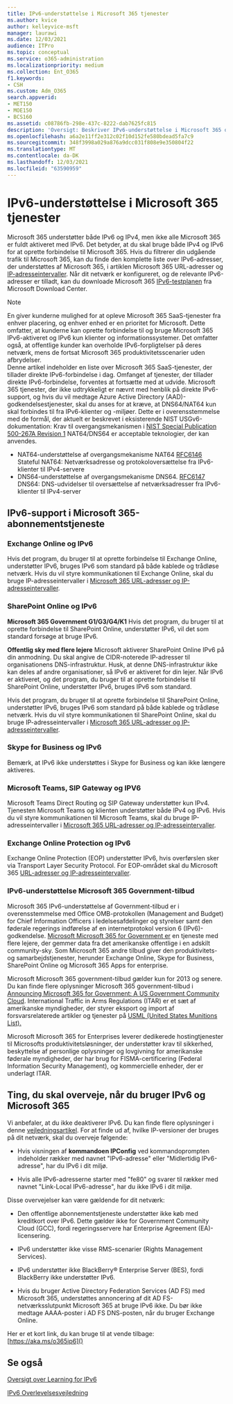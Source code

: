 ```yaml
---
title: IPv6-understøttelse i Microsoft 365 tjenester
ms.author: kvice
author: kelleyvice-msft
manager: laurawi
ms.date: 12/03/2021
audience: ITPro
ms.topic: conceptual
ms.service: o365-administration
ms.localizationpriority: medium
ms.collection: Ent_O365
f1.keywords:
- CSH
ms.custom: Adm_O365
search.appverid:
- MET150
- MOE150
- BCS160
ms.assetid: c08786fb-298e-437c-8222-dab7625fc815
description: 'Oversigt: Beskriver IPv6-understøttelse i Microsoft 365 og i Microsoft 365 government-tilbud.'
ms.openlocfilehash: a6a2e11ff2e312c02f10d152fe580bdead5fa7c9
ms.sourcegitcommit: 348f3998a029a876a9dcc031f808e9e350804f22
ms.translationtype: MT
ms.contentlocale: da-DK
ms.lasthandoff: 12/03/2021
ms.locfileid: "63590959"
---
```

# <a name="ipv6-support-in-microsoft-365-services"></a>IPv6-understøttelse i Microsoft 365 tjenester

Microsoft 365 understøtter både IPv6 og IPv4, men ikke alle Microsoft 365 er fuldt aktiveret med IPv6. Det betyder, at du skal bruge både IPv4 og IPv6 for at oprette forbindelse til Microsoft 365. Hvis du filtrerer din udgående trafik til Microsoft 365, kan du finde den komplette liste over IPv6-adresser, der understøttes af Microsoft 365, i artiklen Microsoft 365 URL-adresser og [IP-adresseintervaller](urls-and-ip-address-ranges.md). Når dit netværk er konfigureret, og de relevante IPv6-adresser er tilladt, kan du downloade Microsoft 365 [IPv6-testplanen](https://go.microsoft.com/fwlink/?LinkId=293447) fra Microsoft Download Center.

> [!NOTE]
> En giver kunderne mulighed for at opleve Microsoft 365 SaaS-tjenester fra enhver placering, og enhver enhed er en prioritet for Microsoft. Dette omfatter, at kunderne kan oprette forbindelse til og bruge Microsoft 365 IPv6-aktiveret og IPv6 kun klienter og informationssystemer. Det omfatter også, at offentlige kunder kan overholde IPv6-forpligtelser på deres netværk, mens de fortsat Microsoft 365 produktivitetsscenarier uden afbrydelser.  
> Denne artikel indeholder en liste over Microsoft 365 SaaS-tjenester, der tillader direkte IPv6-forbindelse i dag. Omfanget af tjenester, der tillader direkte IPv6-forbindelse, forventes at fortsætte med at udvide. Microsoft 365 tjenester, der ikke udtrykkeligt er nævnt med henblik på direkte IPv6-support, og hvis du vil medtage Azure Active Directory (AAD)-godkendelsestjenester, skal du anses for at kræve, at DNS64/NAT64 kun skal forbindes til fra IPv6-klienter og -miljøer.  Dette er i overensstemmelse med de formål, der aktuelt er beskrevet i eksisterende NIST USGv6-dokumentation: Krav til overgangsmekanismen i [NIST Special Publication 500-267A Revision 1](https://nvlpubs.nist.gov/nistpubs/specialpublications/NIST.SP.500-267Ar1.pdf) NAT64/DNS64 er acceptable teknologier, der kan anvendes.
> - NAT64-understøttelse af overgangsmekanisme NAT64 [RFC6146](https://datatracker.ietf.org/doc/html/rfc6146) Stateful NAT64: Netværksadresse og protokoloversættelse fra IPv6-klienter til IPv4-servere
> - DNS64-understøttelse af overgangsmekanisme DNS64. [RFC6147](https://datatracker.ietf.org/doc/html/rfc6147) DNS64: DNS-udvidelser til oversættelse af netværksadresser fra IPv6-klienter til IPv4-server

  
## <a name="ipv6-support-in-microsoft-365-subscription-service"></a>IPv6-support i Microsoft 365-abonnementstjeneste

### <a name="exchange-online-and-ipv6"></a>Exchange Online og IPv6

Hvis det program, du bruger til at oprette forbindelse til Exchange Online, understøtter IPv6, bruges IPv6 som standard på både kablede og trådløse netværk. Hvis du vil styre kommunikationen til Exchange Online, skal du bruge IP-adresseintervaller i [Microsoft 365 URL-adresser og IP-adresseintervaller](urls-and-ip-address-ranges.md).
  
### <a name="sharepoint-online-and-ipv6"></a>SharePoint Online og IPv6

 **Microsoft 365 Government G1/G3/G4/K1** Hvis det program, du bruger til at oprette forbindelse til SharePoint Online, understøtter IPv6, vil det som standard forsøge at bruge IPv6.
  
 **Offentlig sky med flere lejere** Microsoft aktiverer SharePoint Online IPv6 på din anmodning. Du skal angive de CIDR-noterede IP-adresser til organisationens DNS-infrastruktur. Husk, at denne DNS-infrastruktur ikke kan deles af andre organisationer, så IPv6 er aktiveret for din lejer. Når IPv6 er aktiveret, og det program, du bruger til at oprette forbindelse til SharePoint Online, understøtter IPv6, bruges IPv6 som standard.
  
Hvis det program, du bruger til at oprette forbindelse til SharePoint Online, understøtter IPv6, bruges IPv6 som standard på både kablede og trådløse netværk. Hvis du vil styre kommunikationen til SharePoint Online, skal du bruge IP-adresseintervaller i [Microsoft 365 URL-adresser og IP-adresseintervaller](urls-and-ip-address-ranges.md).
  
 
  
### <a name="skype-for-business-and-ipv6"></a>Skype for Business og IPv6

Bemærk, at IPv6 ikke understøttes i Skype for Business og kan ikke længere aktiveres.

### <a name="microsoft-teams-sip-gateway-and-ipv6"></a>Microsoft Teams, SIP Gateway og IPV6

Microsoft Teams Direct Routing og SIP Gateway understøtter kun IPv4. Tjenesten Microsoft Teams og klienten understøtter både IPv4 og IPv6. Hvis du vil styre kommunikationen til Microsoft Teams, skal du bruge IP-adresseintervaller i [Microsoft 365 URL-adresser og IP-adresseintervaller](urls-and-ip-address-ranges.md).
  
### <a name="exchange-online-protection-and-ipv6"></a>Exchange Online Protection og IPv6

Exchange Online Protection (EOP) understøtter IPv6, hvis overførslen sker via Transport Layer Security Protocol. For EOP-området skal du Microsoft 365 [URL-adresser og IP-adresseintervaller](urls-and-ip-address-ranges.md).
  
### <a name="ipv6-support-for-microsoft-365-government-offerings"></a>IPv6-understøttelse Microsoft 365 Government-tilbud

Microsoft 365 IPv6-understøttelse af Government-tilbud er i overensstemmelse med Office OMB-protokollen (Management and Budget) for Chief Information Officers i ledelsesafdelinger og styrelser samt den føderale regerings indførelse af en internetprotokol version 6 (IPv6)-godkendelse. [Microsoft Microsoft 365 for Government er](https://go.microsoft.com/fwlink/p/?LinkId=325414) en tjeneste med flere lejere, der gemmer data fra det amerikanske offentlige i en adskilt community-sky. Som Microsoft 365 andre tilbud giver den produktivitets- og samarbejdstjenester, herunder Exchange Online, Skype for Business, SharePoint Online og Microsoft 365 Apps for enterprise. 

Microsoft Microsoft 365 government-tilbud gælder kun for 2013 og senere. Du kan finde flere oplysninger Microsoft 365 government-tilbud i [Announcing Microsoft 365 for Government: A US Government Community Cloud](https://go.microsoft.com/fwlink/p/?LinkId=325414). International Traffic in Arms Regulations (ITAR) er et sæt af amerikanske myndigheder, der styrer eksport og import af forsvarsrelaterede artikler og tjenester på [USML (United States Munitions List).](https://go.microsoft.com/fwlink/p/?LinkId=325415) 

Microsoft Microsoft 365 for Enterprises leverer dedikerede hostingtjenester til Microsofts produktivitetsløsninger, der understøtter krav til sikkerhed, beskyttelse af personlige oplysninger og lovgivning for amerikanske føderale myndigheder, der har brug for FISMA-certificering (Federal Information Security Management), og kommercielle enheder, der er underlagt ITAR.
  
## <a name="things-to-consider-when-using-ipv6-and-microsoft-365"></a>Ting, du skal overveje, når du bruger IPv6 og Microsoft 365

Vi anbefaler, at du ikke deaktiverer IPv6. Du kan finde flere oplysninger i denne [vejledningsartikel](https://support.microsoft.com/help/929852/guidance-for-configuring-ipv6-in-windows-for-advanced-users). For at finde ud af, hvilke IP-versioner der bruges på dit netværk, skal du overveje følgende:
  
- Hvis visningen af **kommandoen IPConfig** ved kommandoprompten indeholder rækker med navnet "IPv6-adresse" eller "Midlertidig IPv6-adresse", har du IPv6 i dit miljø.

- Hvis alle IPv6-adresserne starter med "fe80" og svarer til rækker med navnet "Link-Local IPv6-adresse", har du ikke IPv6 i dit miljø.

Disse overvejelser kan være gældende for dit netværk:
  
- Den offentlige abonnementstjeneste understøtter ikke køb med kreditkort over IPv6. Dette gælder ikke for Government Community Cloud (GCC), fordi regeringsservere har Enterprise Agreement (EA)-licensering.

- IPv6 understøtter ikke visse RMS-scenarier (Rights Management Services).

- IPv6 understøtter ikke BlackBerry® Enterprise Server (BES), fordi BlackBerry ikke understøtter IPv6.

- Hvis du bruger Active Directory Federation Services (AD FS) med Microsoft 365, understøttes annoncering af dit AD FS-netværksslutpunkt Microsoft 365 at bruge IPv6 ikke. Du bør ikke medtage AAAA-poster i AD FS DNS-posten, når du bruger Exchange Online. 

Her er et kort link, du kan bruge til at vende tilbage: [https://aka.ms/o365ip6]()

## <a name="see-also"></a>Se også

[Oversigt over Learning for IPv6](/previous-versions/windows/it-pro/windows-server-2008-R2-and-2008/gg250710(v%3dws.10))
  
[IPv6 Overlevelsesvejledning](https://social.technet.microsoft.com/wiki/contents/articles/1728.ipv6-survival-guide.aspx)

